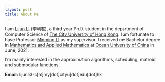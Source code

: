 ```yaml
---
layout: post
title: About Me
---
```


<div class="page">

<p>I am <a href="https://scholars.cityu.edu.hk/en/persons/lijun-li(c7e2e29a-8609-4536-bb72-73bb114a2af7).html" target="_blank">Lijun LI</a> (李利君), a third year Ph.D. student in the department of Computer Science of <a href="https://www.cityu.edu.hk/" target="_blank">The City University of Hong Kong</a>. I am fortunate to have Professor <a href="https://www.cs.cityu.edu.hk/~minmli/" target="_blank">Minming LI</a> as my supervisor. I received my Bachelor degree in <a href="http://eweb.ouc.edu.cn/ms/main.htm" target="_blank"> Mathematics and Applied Mathematics </a> at <a href="http://www.ouc.edu.cn/main.htm" target="_blank">Ocean University of China</a> in June, 2021.</p>

<p>I’m mainly interested in the approximation algorithms, scheduling, matroid and submodular functions.</p>

<p><strong>Email:</strong>
lijunli3-c[at]my[dot]cityu[dot]edu[dot]hk</p>

</div>

